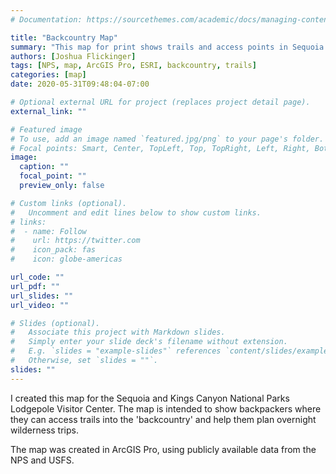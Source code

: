 ```yaml
---
# Documentation: https://sourcethemes.com/academic/docs/managing-content/

title: "Backcountry Map"
summary: "This map for print shows trails and access points in Sequoia and Kings Canyon National Parks."
authors: [Joshua Flickinger]
tags: [NPS, map, ArcGIS Pro, ESRI, backcountry, trails]
categories: [map]
date: 2020-05-31T09:48:04-07:00

# Optional external URL for project (replaces project detail page).
external_link: ""

# Featured image
# To use, add an image named `featured.jpg/png` to your page's folder.
# Focal points: Smart, Center, TopLeft, Top, TopRight, Left, Right, BottomLeft, Bottom, BottomRight.
image:
  caption: ""
  focal_point: ""
  preview_only: false

# Custom links (optional).
#   Uncomment and edit lines below to show custom links.
# links:
#  - name: Follow
#    url: https://twitter.com
#    icon_pack: fas
#    icon: globe-americas

url_code: ""
url_pdf: ""
url_slides: ""
url_video: ""

# Slides (optional).
#   Associate this project with Markdown slides.
#   Simply enter your slide deck's filename without extension.
#   E.g. `slides = "example-slides"` references `content/slides/example-slides.md`.
#   Otherwise, set `slides = ""`.
slides: ""
---
```


I created this map for the Sequoia and Kings Canyon National Parks Lodgepole Visitor Center.  The map is intended to show backpackers where they can access trails into the 'backcountry' and help them plan overnight wilderness trips.

The map was created in ArcGIS Pro, using publicly available data from the NPS and USFS.
